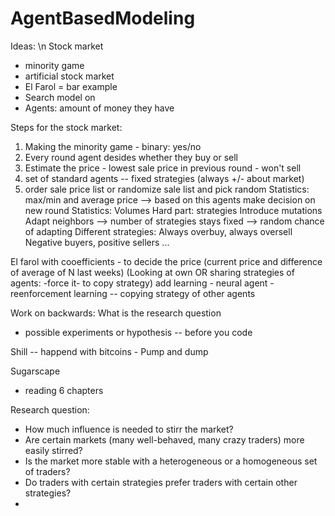 # AgentBasedModeling

Ideas: \n
Stock market 
- minority game
- artificial stock market
- El Farol = bar example 
- Search model on
- Agents: amount of money they have 

Steps for the stock market: 
1. Making the minority game - binary: yes/no
2. Every round agent desides whether they buy or sell
3. Estimate the price - lowest sale price in previous round - won't sell
4. set of standard agents -- fixed strategies (always +/- about market) 
5. order sale price list or randomize sale list and pick random
Statistics: max/min and average price --> based on this agents make decision on new round 
Statistics: Volumes
Hard part: strategies 
Introduce mutations
Adapt neighbors --> number of strategies stays fixed --> random chance of adapting
Different strategies:
  Always overbuy, always oversell
  Negative buyers, positive sellers
  ...

El farol with cooefficients - to decide the price (current price and difference of average of N last weeks) 
(Looking at own OR sharing strategies of agents: -force it- to copy strategy) 
add learning - neural agent - reenforcement learning -- copying strategy of other agents 

Work on backwards: What is the research question 
- possible experiments or hypothesis -- before you code

Shill -- happend with bitcoins - Pump and dump 

Sugarscape 
- reading 6 chapters 

Research question:
- How much influence is needed to stirr the market?
- Are certain markets (many well-behaved, many crazy traders) more easily stirred?
- Is the market more stable with a heterogeneous or a homogeneous set of traders?
- Do traders with certain strategies prefer traders with certain other strategies?
- 
